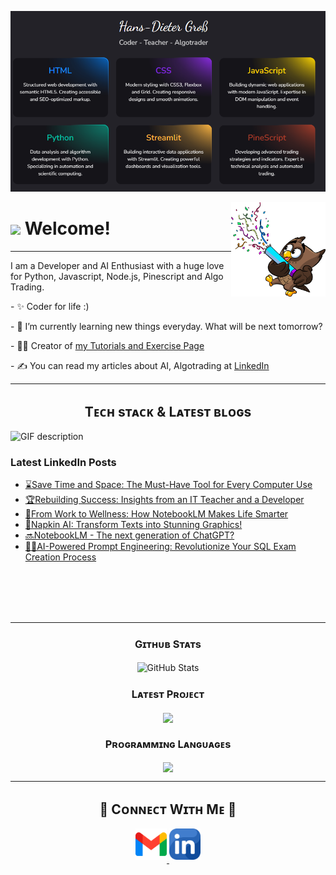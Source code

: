 ![Header](./header.png)

<div>
  <img align="right" width="30%" src="owl.png">
</div>

# <img src="https://emojis.slackmojis.com/emojis/images/1531849430/4246/blob-sunglasses.gif?1531849430" width="30"/> Welcome! 
  
---

<p align="left">I am a Developer and AI Enthusiast with a huge love for Python, Javascript, Node.js, Pinescript and Algo Trading. </p>
<p>- ✨ Coder for life :)</p>
<p>- 🌱 I’m currently learning new things everyday. What will be next tomorrow?</p>
<p>- 💁‍♂️ Creator of <a href="https://masteroftheformulas.weebly.com">my Tutorials and Exercise Page</a></p>
<p>- ✍ You can read my articles about AI, Algotrading at <a href="https://linkedin.com/in/hansdietergroß">LinkedIn</a></p>

---
<!--Languages and Tools Section-->       
<h2 align="center">Tᴇᴄʜ sᴛᴀᴄᴋ & Lᴀᴛᴇsᴛ ʙʟᴏɢs</h2> 
<picture>
  <source media="(prefers-color-scheme: dark)" srcset="SkillsDark.gif">
  <source media="(prefers-color-scheme: light)" srcset="SkillsWhite.gif">
  <img align="left" alt="GIF description" src="SkillsWhite.gif">
</picture>
<br />
  
<h3 align="left">Latest LinkedIn Posts</h3>
<ul align="left">
  <li><a href="https://www.linkedin.com/pulse/save-time-space-must-have-tool-every-computer-use-hans-dieter-gro%25C3%259F-515vc/?trackingId=nlevWupN4%2FmXcd3sfK%2FAXQ%3D%3D">
       ⌛Save Time and Space: The Must-Have Tool for Every Computer Use</a>
  </li>
  <li><a href="https://www.linkedin.com/pulse/from-work-wellness-how-notebooklm-makes-life-smarter-hans-dieter-gro%25C3%259F-phodc/?trackingId=eFhdxckMxtIe3hEnC197qQ%3D%3D">
    🏆Rebuilding Success: Insights from an IT Teacher and a Developer</a>
  </li>
  <li><a href="https://www.linkedin.com/pulse/rebuilding-success-insights-from-teacher-developer-hans-dieter-gro%25C3%259F-kdktc/?trackingId=TVz%2F0vv3TxZDCoBxnlybNA%3D%3D">
    🌱From Work to Wellness: How NotebookLM Makes Life Smarter</a>
  </li>
  <li><a href="https://www.linkedin.com/pulse/napkin-ai-transform-texts-stunning-graphics-hans-dieter-gro%25C3%259F-hfw8c/">
    🎨Napkin AI: Transform Texts into Stunning Graphics!</a>
  </li>
  <li><a href="https://www.linkedin.com/pulse/notebooklm-next-generation-chatgpt-hans-dieter-gro%25C3%259F-kipac/">
    🔜NotebookLM - The next generation of ChatGPT?</a>
  </li>
  <li><a href="https://www.linkedin.com/pulse/ai-powered-prompt-engineering-revolutionize-your-sql-exam-gro%25C3%259F-bffkc/">
   🧑‍🏫️AI-Powered Prompt Engineering: Revolutionize Your SQL Exam Creation Process</a>
  </li>
</ul>
<br/><br/><br/><br/>

---

<h3 align="center"><strong>Gɪᴛʜᴜʙ Sᴛᴀᴛs</strong></h3>
<div align="center">
       <img align="center" src="https://github-readme-stats.vercel.app/api?username=hansdietergross&count_private=true&show_icons=true&theme=nightowl&bg_color=0,000000,441350&title_color=c56a90&text_color=ffffff&rank_icon=github&hide=prs,issues,contribs&show=reviews,prs_merged,prs_merged_percentage" alt="GitHub Stats" />
</div>
<h3 align="center"><strong>Lᴀᴛᴇsᴛ Pʀᴏᴊᴇᴄᴛ</strong></h3>
<div align="center">
   <a href="https://github.com/hansdietergross/InteractiveFinanceDashboard" align="center">
      <img align="center" width="470" src="https://github-readme-stats.vercel.app/api/pin/?username=hansdietergross&repo=InteractiveFinanceDashboard&theme=nightowl&show_owner=true&bg_color=0,000000,441350&title_color=c56a90&text_color=ffffff" >
   </a>
</div>

<h3 align="center"><strong>Pʀᴏɢʀᴀᴍᴍɪɴɢ Lᴀɴɢᴜᴀɢᴇs</strong></h3>
<div align="center">
  <img align="center" width="470" src="https://github-readme-stats.vercel.app/api/top-langs/?username=hansdietergross&theme=nightowl&layout=donut&bg_color=0,000000,441350&title_color=c56a90&text_color=ffffff">
</div>

---

<h2 align="center">🤝 Cᴏɴɴᴇᴄᴛ Wɪᴛʜ Mᴇ 🤝 </h2>
<div align="center">  
<a href="mailto:hansdietegross2015@gmail.com" target="_blank">
<img src="gmail.png" width=50 height=50 style="margin-bottom: 5px;" />
</a>

<a href="https://www.linkedin.com/in/hansdietergroß/" target="_blank">
<img src="linkedin.png" width=50 height=50  style="margin-bottom: 5px;" />
</a>



